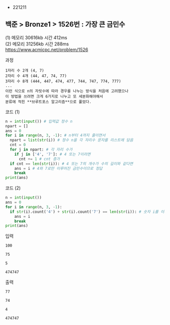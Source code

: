 - 221211
## 백준 > Bronze1 > 1526번 : 가장 큰 금민수
(1) 메모리 30616kb 시간 412ms  
(2) 메모리 31256kb 시간 288ms  
https://www.acmicpc.net/problem/1526  

과정
```
1자리 수 2개 (4, 7)  
2자리 수 4개 (44, 47, 74, 77)  
3자리 수 8개 (444, 447, 474, 477, 744, 747, 774, 777)  
...
이런 식으로 n의 자릿수에 따라 경우를 나누는 방식을 처음에 고려했으나  
이 방법을 쓰려면 크게 6가지로 나누고 또 세분화해야해서
분류에 적힌 **브루트포스 알고리즘**으로 풀었다.
```

코드 (1)
```python
n = int(input()) # 입력값 정수 n
npart = []
ans = 0
for i in range(n, 3, -1): # n부터 4까지 줄이면서
  npart = list(str(i)) # 정수 n을 각 자리수 문자를 리스트에 담음
  cnt = 0
  for j in npart: # 각 자리 수가
    if j in ['4', '7']: # 4 또는 7이라면
      cnt += 1 # cnt 증가
  if cnt == len(str(i)): # 4 또는 7의 개수가 수의 길이와 같다면
    ans = i # 4와 7로만 이루어진 금민수이므로 정답
    break
print(ans)
```

코드 (2)
```python
n = int(input())
ans = 0
for i in range(n, 3, -1):
  if str(i).count('4') + str(i).count('7') == len(str(i)): # 숫자 i를 이루는 모든 수가 4나 7이라면
    ans = i
    break
print(ans)
```

입력
```
100

75

5

474747
```

출력
```
77

74

4

474747
```